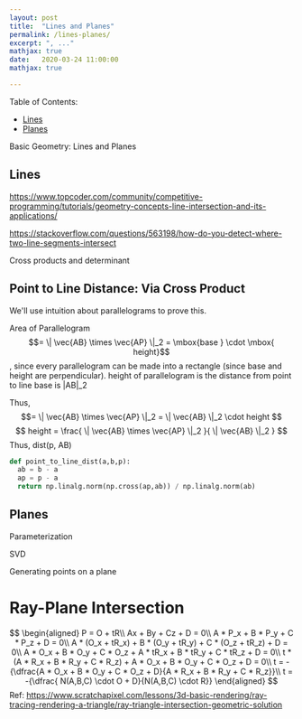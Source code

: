 ```yaml
---
layout: post
title:  "Lines and Planes"
permalink: /lines-planes/
excerpt: ", ..."
mathjax: true
date:   2020-03-24 11:00:00
mathjax: true

---
```

Table of Contents:
- [Lines](#sfmpipeline)
- [Planes](#costfunctions)


Basic Geometry: Lines and Planes


## Lines


https://www.topcoder.com/community/competitive-programming/tutorials/geometry-concepts-line-intersection-and-its-applications/


https://stackoverflow.com/questions/563198/how-do-you-detect-where-two-line-segments-intersect

Cross products and determinant


## Point to Line Distance: Via Cross Product
We'll use intuition about parallelograms to prove this.

Area of Parallelogram $$= \| \vec{AB} \times \vec{AP} \|_2 = \mbox{base } \cdot \mbox{ height}$$, since every parallelogram can be made into a rectangle (since base and height are perpendicular).
height of parallelogram is the distance from point to line
base is \|AB\|_2

Thus, $$= \| \vec{AB} \times \vec{AP} \|_2 = \| \vec{AB} \|_2 \cdot height $$
$$ height = \frac{ \| \vec{AB} \times \vec{AP} \|_2  }{ \| \vec{AB} \|_2 } $$
Thus, dist(p, AB)

```python
def point_to_line_dist(a,b,p):
  ab = b - a
  ap = p - a
  return np.linalg.norm(np.cross(ap,ab)) / np.linalg.norm(ab)
```

## Planes

Parameterization

SVD

Generating points on a plane


# Ray-Plane Intersection 

$$
\begin{aligned}
P = O + tR\\
Ax + By + Cz + D = 0\\
A * P_x + B * P_y + C * P_z + D = 0\\
A * (O_x + tR_x) + B * (O_y + tR_y) + C * (O_z + tR_z) + D = 0\\
A * O_x + B * O_y + C * O_z + A * tR_x + B * tR_y + C * tR_z + D = 0\\
t * (A * R_x + B * R_y + C * R_z) + A * O_x + B * O_y + C * O_z + D = 0\\
t = -{\dfrac{A * O_x + B * O_y + C * O_z + D}{A * R_x + B * R_y + C * R_z}}\\
t = -{\dfrac{ N(A,B,C) \cdot O + D}{N(A,B,C) \cdot R}}
\end{aligned}
$$
Ref: https://www.scratchapixel.com/lessons/3d-basic-rendering/ray-tracing-rendering-a-triangle/ray-triangle-intersection-geometric-solution


